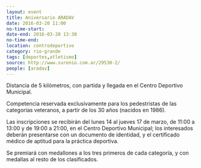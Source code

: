 ```yaml
---
layout: event 
title: Aniversario ARADAV
date: 2016-03-20 11:00
no-time-start: 
date-end: 2016-03-20 13:30
no-time-end: 
location: centrodeportivo
category: rio-grande
tags: [deportes,atletismo]
source: http://www.surenio.com.ar/29530-2/
people: [aradav]
---
```


Distancia de 5 kilómetros, con partida y llegada en el Centro Deportivo Municipal.

Competencia reservada exclusivamente para los pedestristas de las categorías veteranos, a partir de los 30 años (nacidos en 1986).

Las inscripciones se recibirán del lunes 14 al jueves 17 de marzo, de 11:00 a 13:00 y de 19:00 a 21:00, en el Centro Deportivo Municipal; los interesados deberán presentarse con un documento de identidad, y el certificado médico de aptitud para la práctica deportiva.

Se premiará con medallones a los tres primeros de cada categoría, y con medallas al resto de los clasificados.